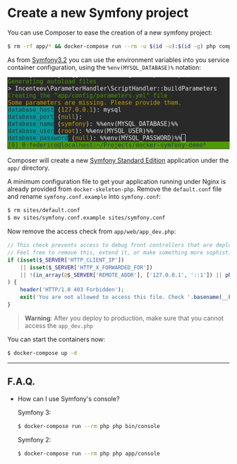 # Create a new Symfony project

You can use Composer to ease the creation of a new symfony project:

```bash
$ rm -rf app/* && docker-compose run --rm -u $(id -u):$(id -g) php composer create-project symfony/framework-standard-edition .
```

As from [Symfony3.2](https://github.com/symfony/symfony/pull/19681) you can use the environment variables into you service container configuration, using the `%env(MYSQL_DATABASE)%` notation:

![Symfony config](/docs/_images/symfony/config.png)

Composer will create a new [Symfony Standard Edition](https://github.com/symfony/symfony-standard) application under the `app/` directory.

A minimum configuration file to get your application running under Nginx is already provided from `docker-skeleton-php`.
Remove the `default.conf` file and rename `symfony.conf.example` into `symfony.conf`:

```bash
$ rm sites/default.conf
$ mv sites/symfony.conf.example sites/symfony.conf
```

Now remove the access check from `app/web/app_dev.php`:

```php
// This check prevents access to debug front controllers that are deployed by accident to production servers.
// Feel free to remove this, extend it, or make something more sophisticated.
if (isset($_SERVER['HTTP_CLIENT_IP'])
    || isset($_SERVER['HTTP_X_FORWARDED_FOR'])
    || !(in_array(@$_SERVER['REMOTE_ADDR'], ['127.0.0.1', '::1']) || php_sapi_name() === 'cli-server')
) {
    header('HTTP/1.0 403 Forbidden');
    exit('You are not allowed to access this file. Check '.basename(__FILE__).' for more information.');
}
```

> **Warning**: After you deploy to production, make sure that you cannot access the `app_dev.php`

You can start the containers now:

```bash
$ docker-compose up -d
```

***

## F.A.Q.

- How can I use Symfony's console?

    Symfony 3:

    ```bash
    $ docker-compose run --rm php php bin/console
    ```

    Symfony 2:

    ```bash
    $ docker-compose run --rm php php app/console
    ```
